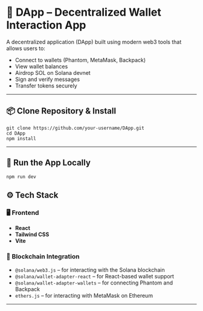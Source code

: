 # 🧩 DApp – Decentralized Wallet Interaction App

A decentralized application (DApp) built using modern web3 tools that allows users to:

- Connect to wallets (Phantom, MetaMask, Backpack)
- View wallet balances
- Airdrop SOL on Solana devnet
- Sign and verify messages
- Transfer tokens securely

---

## 📦 Clone Repository & Install

```
git clone https://github.com/your-username/DApp.git
cd DApp
npm install
```

---

## 🚀 Run the App Locally

```
npm run dev
```
## ⚙️ Tech Stack

### 🖥️ Frontend
- **React**
- **Tailwind CSS**
- **Vite**

### 🔗 Blockchain Integration
- `@solana/web3.js` – for interacting with the Solana blockchain
- `@solana/wallet-adapter-react` – for React-based wallet support
- `@solana/wallet-adapter-wallets` – for connecting Phantom and Backpack
- `ethers.js` – for interacting with MetaMask on Ethereum

---




